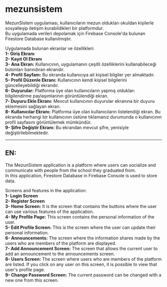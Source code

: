 # mezunsistem

MezunSistem uygulaması, kullanıcıların mezun oldukları okuldan kişilerle sosyalleşip iletişim kurabildikleri bir platformdur.  
Bu uygulamada verileri depolamak için Firebase Console'da bulunan Firestore Database kullanılmıştır.

Uygulamada bulunan ekranlar ve özellikleri:  
**1- Giriş Ekranı**  
**2- Kayıt Ol Ekranı**  
**3- Ana Ekran:** Kullanıcının, uygulamanın çeşitli özelliklerini kullanabileceği butonları barındıran ekrandır.  
**4- Profil Sayfam:** Bu ekranda kullanıcıya ait kişisel bilgiler yer almaktadır.  
**5- Profil Düzenle Ekranı:** Kullanıcının kendi kişisel bilgilerini güncelleyebildiği ekrandır.  
**6- Duyurular:** Platforma üye olan kullanıcıların yapmış oldukları bilgilendirme paylaşımlarının görüntülendiği ekran.  
**7- Duyuru Ekle Ekranı:** Mevcut kullanıcının duyurular ekranına bir duyuru eklemesini sağlayan ekran.    
**8- Kullanıcılar Ekranı:** Platforma üye olan kullanıcıların listelendiği ekran. Bu ekranda herhangi bir kullanıcının üstüne tıklamanız durumunda o kullanıcının profil sayfasını görüntülemek mümkündür.  
**9- Şifre Değiştir Ekranı:** Bu ekrandan mevcut şifre, yenisiyle değiştirilebilmektedir.

----

## EN:
The MezunSistem application is a platform where users can socialize and communicate with people from the school they graduated from.  
In this application, Firestore Database in Firebase Console is used to store data.

Screens and features in the application:  
**1- Login Screen**    
**2- Register Screen**  
**3- Home Screen:** It is the screen that contains the buttons where the user can use various features of the application.  
**4- My Profile Page:** This screen contains the personal information of the user.  
**5- Edit Profile Screen:** This is the screen where the user can update their personal information.  
**6- Announcements:** The screen where the information shares made by the users who are members of the platform are displayed.  
**7- Add Announcement Screen:** The screen that allows the current user to add an announcement to the announcements screen.  
**8- Users Screen:** The screen where users who are members of the platform are listed. If you click on any user on this screen, it is possible to view that user's profile page.  
**9- Change Password Screen:** The current password can be changed with a new one from this screen.
